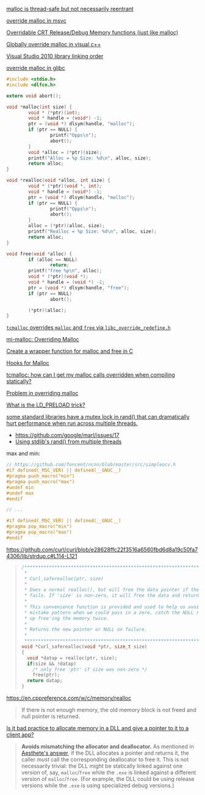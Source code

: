 [malloc is thread-safe but not necessarily reentrant](https://stackoverflow.com/questions/16851948/posix-extended-definition-of-reentrancy-covering-thread-safety)

[override malloc in msvc](https://stackoverflow.com/questions/1316018/globally-override-malloc-in-visual-c)

[Overridable CRT Release/Debug Memory functions (just like malloc)](https://developercommunity.visualstudio.com/idea/403088/overridable-crt-releasedebug-memory-functions-just.html)

[Globally override malloc in visual c++](https://stackoverflow.com/questions/1316018/globally-override-malloc-in-visual-c)

[Visual Studio 2010 library linking order](https://stackoverflow.com/questions/2765403/visual-studio-2010-library-linking-order/12926155#12926155)

[override malloc in glibc](https://www.stev.org/post/chowtooverridemallocfree)

```c
#include <stdio.h>
#include <dlfcn.h>

extern void abort();

void *malloc(int size) {
        void * (*ptr)(int);
        void * handle = (void*) -1;
        ptr = (void *) dlsym(handle, "malloc");
        if (ptr == NULL) {
                printf("Opps\n");
                abort();
        }
        void *alloc = (*ptr)(size);
        printf("Alloc = %p Size: %d\n", alloc, size);
        return alloc;
}

void *realloc(void *alloc, int size) {
        void * (*ptr)(void *, int);
        void * handle = (void*) -1;
        ptr = (void *) dlsym(handle, "malloc");
        if (ptr == NULL) {
                printf("Opps\n");
                abort();
        }
        alloc = (*ptr)(alloc, size);
        printf("Realloc = %p Size: %d\n", alloc, size);
        return alloc;
}

void free(void *alloc) {
        if (alloc == NULL)
                return;
        printf("free %p\n", alloc);
        void * (*ptr)(void *);
        void * handle = (void *) -1;
        ptr = (void *) dlsym(handle, "free");
        if (ptr == NULL)
                abort();

        (*ptr)(alloc);
}
```

[`tcmalloc` overrides `malloc` and `free` via `libc_override_redefine.h`](https://zhuanlan.zhihu.com/p/51432385)

[mi-malloc: Overriding Malloc](https://microsoft.github.io/mimalloc/overrides.html)

[Create a wrapper function for malloc and free in C](https://stackoverflow.com/questions/262439/create-a-wrapper-function-for-malloc-and-free-in-c)

[Hooks for Malloc](https://www.gnu.org/savannah-checkouts/gnu/libc/manual/html_node/Hooks-for-Malloc.html)

[tcmalloc: how can I get my malloc calls overridden when compiling statically?](https://stackoverflow.com/questions/1553435/tcmalloc-how-can-i-get-my-malloc-calls-overridden-when-compiling-statically)

[Problem in overriding malloc](https://stackoverflow.com/questions/1094532/problem-in-overriding-malloc)

[What is the LD_PRELOAD trick?](https://stackoverflow.com/questions/426230/what-is-the-ld-preload-trick)

[some standard libraries have a mutex lock in rand() that can dramatically hurt performance when run across multiple threads.](https://github.com/google/marl/commit/59068ee4cf1f5ff5e691ff010c8d83b5f862c4fa)

- https://github.com/google/marl/issues/17
- [Using stdlib's rand() from multiple threads](https://stackoverflow.com/questions/6161322/using-stdlibs-rand-from-multiple-threads)

max and min:

```c
// https://github.com/Tencent/ncnn/blob/master/src/simpleocv.h
#if defined(_MSC_VER) || defined(__GNUC__)
#pragma push_macro("min")
#pragma push_macro("max")
#undef min
#undef max
#endif

// ...

#if defined(_MSC_VER) || defined(__GNUC__)
#pragma pop_macro("min")
#pragma pop_macro("max")
#endif
```

https://github.com/curl/curl/blob/e28628ffc22f3516a6560fbd6d8a19c50fa74306/lib/strdup.c#L114-L121

> ```c
> /***************************************************************************
>  *
>  * Curl_saferealloc(ptr, size)
>  *
>  * Does a normal realloc(), but will free the data pointer if the realloc
>  * fails. If 'size' is non-zero, it will free the data and return a failure.
>  *
>  * This convenience function is provided and used to help us avoid a common
>  * mistake pattern when we could pass in a zero, catch the NULL return and end
>  * up free'ing the memory twice.
>  *
>  * Returns the new pointer or NULL on failure.
>  *
>  ***************************************************************************/
> void *Curl_saferealloc(void *ptr, size_t size)
> {
>   void *datap = realloc(ptr, size);
>   if(size && !datap)
>     /* only free 'ptr' if size was non-zero */
>     free(ptr);
>   return datap;
> }
> ```

https://en.cppreference.com/w/c/memory/realloc

> If there is not enough memory, the old memory block is not freed and null pointer is returned.

[Is it bad practice to allocate memory in a DLL and give a pointer to it to a client app?](https://stackoverflow.com/questions/13625388/is-it-bad-practice-to-allocate-memory-in-a-dll-and-give-a-pointer-to-it-to-a-cli)

> **Avoids mismatching the allocator and deallocator.** As mentioned in [Aesthete's answer](https://stackoverflow.com/a/13625555/179715), if the DLL allocates a pointer and returns it, the caller *must* call the corresponding deallocator to free it. This is not necessarily
>  trivial: the DLL might be statically linked against one version of, 
> say, `malloc`/`free` while the `.exe` is linked against a different version of `malloc`/`free`. (For example, the DLL could be using release versions while the `.exe` is using specialized debug versions.)

